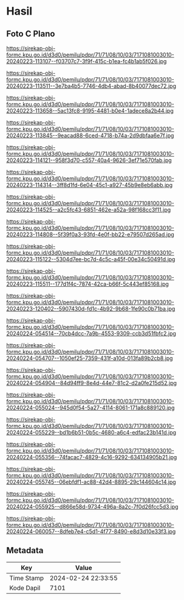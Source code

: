 # Hasil

## Foto C Plano

https://sirekap-obj-formc.kpu.go.id/d3d0/pemilu/pdpr/71/71/08/10/03/7171081003010-20240223-113107--f03707c7-3f9f-415c-b1ea-fc4b1ab5f026.jpg

https://sirekap-obj-formc.kpu.go.id/d3d0/pemilu/pdpr/71/71/08/10/03/7171081003010-20240223-113511--3e7ba4b5-7746-4db4-abad-8b40077dec72.jpg

https://sirekap-obj-formc.kpu.go.id/d3d0/pemilu/pdpr/71/71/08/10/03/7171081003010-20240223-113658--5ac13fc8-9195-4481-b0e4-1adece8a2b44.jpg

https://sirekap-obj-formc.kpu.go.id/d3d0/pemilu/pdpr/71/71/08/10/03/7171081003010-20240223-113845--9eacad88-6ced-4718-b74a-2d9dbfaa6e7f.jpg

https://sirekap-obj-formc.kpu.go.id/d3d0/pemilu/pdpr/71/71/08/10/03/7171081003010-20240223-114121--958f3d70-c557-40a4-9626-3ef71e570fab.jpg

https://sirekap-obj-formc.kpu.go.id/d3d0/pemilu/pdpr/71/71/08/10/03/7171081003010-20240223-114314--3ff8d1fd-6e04-45c1-a927-45b9e8eb6abb.jpg

https://sirekap-obj-formc.kpu.go.id/d3d0/pemilu/pdpr/71/71/08/10/03/7171081003010-20240223-114525--a2c5fc43-6851-462e-a52a-98f168cc3f11.jpg

https://sirekap-obj-formc.kpu.go.id/d3d0/pemilu/pdpr/71/71/08/10/03/7171081003010-20240223-114808--5f39f0a3-93fd-4e0f-bb22-e79507d265ad.jpg

https://sirekap-obj-formc.kpu.go.id/d3d0/pemilu/pdpr/71/71/08/10/03/7171081003010-20240223-115122--5304d7ee-bc7d-4c5c-a45f-00e34c50491d.jpg

https://sirekap-obj-formc.kpu.go.id/d3d0/pemilu/pdpr/71/71/08/10/03/7171081003010-20240223-115511--177d1f4c-7874-42ca-b66f-5c443ef85168.jpg

https://sirekap-obj-formc.kpu.go.id/d3d0/pemilu/pdpr/71/71/08/10/03/7171081003010-20240223-120402--5907430d-fd1c-4b92-9b68-1fe90c0b71ba.jpg

https://sirekap-obj-formc.kpu.go.id/d3d0/pemilu/pdpr/71/71/08/10/03/7171081003010-20240224-054514--70cb4dcc-7a9b-4553-9309-ccb3d51fbfc2.jpg

https://sirekap-obj-formc.kpu.go.id/d3d0/pemilu/pdpr/71/71/08/10/03/7171081003010-20240224-054707--1050ef25-7359-431f-a10d-013fa89b2cb8.jpg

https://sirekap-obj-formc.kpu.go.id/d3d0/pemilu/pdpr/71/71/08/10/03/7171081003010-20240224-054904--84d94ff9-8e4d-44e7-81c2-d2a0fe215d52.jpg

https://sirekap-obj-formc.kpu.go.id/d3d0/pemilu/pdpr/71/71/08/10/03/7171081003010-20240224-055024--945d0f54-5a27-4114-8061-171a8c889120.jpg

https://sirekap-obj-formc.kpu.go.id/d3d0/pemilu/pdpr/71/71/08/10/03/7171081003010-20240224-055229--bd1b6b51-0b5c-4680-a6c4-edfac23b141d.jpg

https://sirekap-obj-formc.kpu.go.id/d3d0/pemilu/pdpr/71/71/08/10/03/7171081003010-20240224-055356--74facac7-4829-4c16-9292-634134905b21.jpg

https://sirekap-obj-formc.kpu.go.id/d3d0/pemilu/pdpr/71/71/08/10/03/7171081003010-20240224-055745--06ebfdf1-ac88-42d4-8895-29c144604c14.jpg

https://sirekap-obj-formc.kpu.go.id/d3d0/pemilu/pdpr/71/71/08/10/03/7171081003010-20240224-055925--d866e58d-9734-496a-8a2c-7f0d26fcc5d3.jpg

https://sirekap-obj-formc.kpu.go.id/d3d0/pemilu/pdpr/71/71/08/10/03/7171081003010-20240224-060057--8dfeb7e4-c5d1-4f77-8490-e8d3d10e33f3.jpg


## Metadata

| Key        | Value               |
| ---------- | ------------------- |
| Time Stamp | 2024-02-24 22:33:55 |
| Kode Dapil | 7101                |



